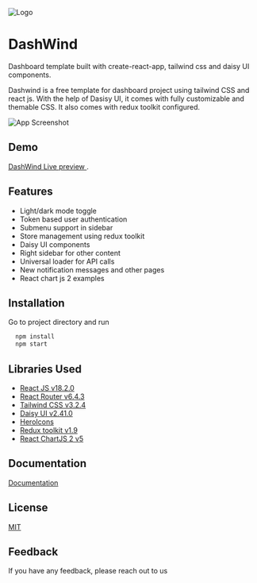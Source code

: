 
![Logo](https://ik.imagekit.io/vu5t8xb15vzcx/tr:h-100/android-chrome-512x512_EiumvYoXeA.png?ik-sdk-version=javascript-1.4.3&updatedAt=1669548997842)

# DashWind
Dashboard template built with create-react-app, tailwind css and daisy UI components.

Dashwind is a free template for dashboard project using tailwind CSS and react js. With the help of Dasisy UI, it comes with fully customizable and themable CSS. It also comes with redux toolkit configured.

![App Screenshot](https://ik.imagekit.io/vu5t8xb15vzcx/Screenshot_2022-11-27_at_4.53.40_PM_VklHaM8UF.png?ik-sdk-version=javascript-1.4.3&updatedAt=1669548831749)




## Demo

[DashWind Live preview ](https://tailwind-dashboard-template-dashwind.vercel.app/).



## Features

- Light/dark mode toggle
- Token based user authentication
- Submenu support in sidebar
- Store management using redux toolkit
- Daisy UI components
- Right sidebar for other content
- Universal loader for API calls
- New notification messages and other pages
- React chart js 2 examples


## Installation

Go to project directory and run

```bash
  npm install
  npm start
```
    
## Libraries Used

- [React JS v18.2.0](https://reactjs.org/)
- [React Router v6.4.3](https://reactrouter.com/en/main)
- [Tailwind CSS v3.2.4](https://tailwindcss.com/)
- [Daisy UI v2.41.0](https://daisyui.com/)
- [HeroIcons](https://heroicons.com/)
- [Redux toolkit v1.9](https://redux-toolkit.js.org/)
- [React ChartJS 2 v5](https://react-chartjs-2.js.org/)

## Documentation

[Documentation](https://tailwind-dashboard-template-dashwind.vercel.app/documentation)


## License

[MIT](https://choosealicense.com/licenses/mit/)


## Feedback

If you have any feedback, please reach out to us

